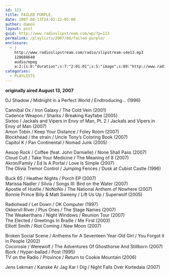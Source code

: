 ```yaml
---
id: 123
title: FAILED PURPLE.
date: 2007-08-13T14:02:22-05:00
author: damon
layout: post
guid: http://www.radioslipstream.com/wp/?p=123
permalink: /playlists/2007/08/failed-purple/
enclosure:
  - |
    http://www.radioslipstream.com/radio/slipstream-s4e13.mp3
    120688640
    audio/mpeg
    a:2:{s:8:"duration";s:7:"2:01:01";s:5:"image";s:89:"http://www.radioslipstream.com/wp/wp-content/plugins/podpress//images/vpreview_center.png";}
categories:
  - PLAYLISTS
---
```

**originally aired August 13, 2007**

DJ Shadow / Midnight in a Perfect World / Endtroducing… (1996)

Cannibal Ox / Iron Galaxy / The Cold Vein (2001)  
Cadence Weapon / Sharks / Breaking Kayfabe (2005)  
Sixtoo / Jackals and Vipers in Envy of Man, Pt. 2 / Jackals and Vipers in Envy of Man (2007)  
Amon Tobin / Keep Your Distance / Foley Room (2007)  
Blockhead / the strain / Uncle Tony’s Coloring Book (2007)  
Capitol K / Pan Continental / Nomad Junk (2005)

Aesop Rock / Coffee (feat. John Darnielle) / None Shall Pass (2007)  
Cloud Cult / Take Your Medicine / The Meaning of 8 (2007)  
Akron/Family / Ed Is A Portal / Love Is Simple (2007)  
The Olivia Tremor Control / Jumping Fences / Dusk at Cubist Castle (1996)

Buck 65 / Heather Nights / Porch EP (2007)  
Marissa Nadler / Silvia / Songs III: Bird on the Water (2007)  
Apostle of Hustle / NoNoNo / The National Anthem of Nowhere (2007)  
Bonnie Prince Billy & Matt Sweeny / Lift Us Up / Superwolf (2005)

Radiohead / Let Down / OK Computer (1997)  
Okkervil River / Plus Ones / The Stage Names (2007)  
The Weakerthans / Night Windows / Reunion Tour (2007)  
The Elected / Greetings In Braille / Me First (2003)  
Elliott Smith / Riot Coming / New Moon (2007)

Broken Social Scene / Anthems for A Seventeen Year-Old Girl / You Forgot it in People (2002)  
Cocorosie / Werewolf / The Adventures Of Ghosthorse And Stillborn (2007)  
Bjork / Hyper-ballad / Post (1995)  
TV on the Radio / Province / Return to Cookie Mountain (2006)

Jens Lekman / Kanske Ar Jag Kar I Dig / Night Falls Over Kortedala (2007)